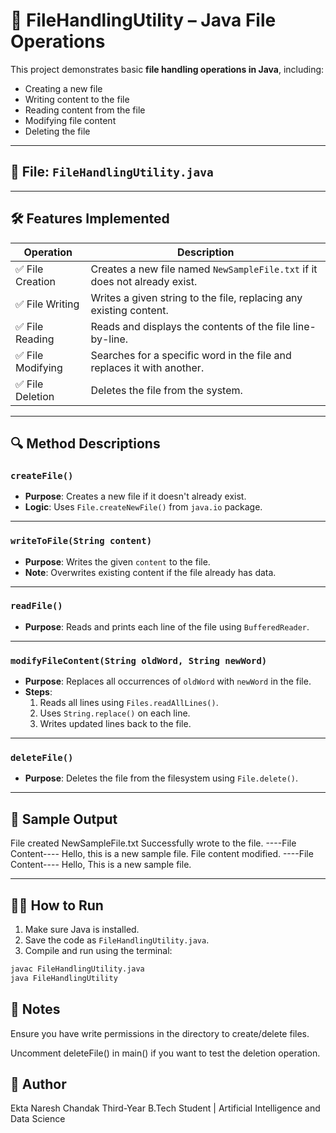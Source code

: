# 📄 FileHandlingUtility – Java File Operations

This project demonstrates basic **file handling operations in Java**, including:

- Creating a new file
- Writing content to the file
- Reading content from the file
- Modifying file content
- Deleting the file

---

## 📁 File: `FileHandlingUtility.java`

---

## 🛠️ Features Implemented

| Operation         | Description                                                                 |
|------------------|-----------------------------------------------------------------------------|
| ✅ File Creation  | Creates a new file named `NewSampleFile.txt` if it does not already exist. |
| ✅ File Writing   | Writes a given string to the file, replacing any existing content.         |
| ✅ File Reading   | Reads and displays the contents of the file line-by-line.                  |
| ✅ File Modifying | Searches for a specific word in the file and replaces it with another.     |
| ✅ File Deletion  | Deletes the file from the system.                                          |

---

## 🔍 Method Descriptions

### `createFile()`

- **Purpose**: Creates a new file if it doesn't already exist.
- **Logic**: Uses `File.createNewFile()` from `java.io` package.

---

### `writeToFile(String content)`

- **Purpose**: Writes the given `content` to the file.
- **Note**: Overwrites existing content if the file already has data.

---

### `readFile()`

- **Purpose**: Reads and prints each line of the file using `BufferedReader`.

---

### `modifyFileContent(String oldWord, String newWord)`

- **Purpose**: Replaces all occurrences of `oldWord` with `newWord` in the file.
- **Steps**:
  1. Reads all lines using `Files.readAllLines()`.
  2. Uses `String.replace()` on each line.
  3. Writes updated lines back to the file.

---

### `deleteFile()`

- **Purpose**: Deletes the file from the filesystem using `File.delete()`.

---

## 🧪 Sample Output

File created NewSampleFile.txt
Successfully wrote to the file.
----File Content----
Hello, this is a new sample file.
File content modified.
----File Content----
Hello, This is a new sample file.

---

## 🧑‍💻 How to Run

1. Make sure Java is installed.
2. Save the code as `FileHandlingUtility.java`.
3. Compile and run using the terminal:

```bash
javac FileHandlingUtility.java
java FileHandlingUtility
```
## 📌 Notes
Ensure you have write permissions in the directory to create/delete files.

Uncomment deleteFile() in main() if you want to test the deletion operation.

## 📂 Author
Ekta Naresh Chandak
Third-Year B.Tech Student | Artificial Intelligence and Data Science

